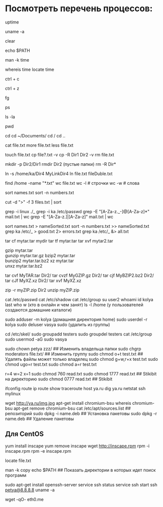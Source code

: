# Посмотреть перечень процессов:

<!-- Посмотреть время и сколько включен ПК -->

uptime

<!-- Посмотреть систему -->

uname -a

<!-- Очистить терминал -->

clear

<!-- Ищет команды в пути -->

echo $PATH

<!-- Если не знаешь команду то помошник -->

man -k time

<!-- Узнать где лежит програмка -->

whereis time
locate time

<!-- Закрыть процесс -->

ctrl + c

<!-- Выйти но процесс будет идти -->

ctrl + z

<!-- Отобразить процесс, который идет на фоне -->

fg

<!-- Посмотреть запущенный процессы от пользователя -->

ps

<!-- показыть скрытые файлы -->

ls -la

<!-- показыть в какой я директории -->

pwd

<!-- навигация по директориям  Домашняя, Корень, Родительская-->

cd
cd ~/Documents/
cd /
cd ..

<!-- Вывод содержимого файла на экран -->

cat file.txt
more file.txt
less file.txt

<!-- создание файлов, копирование ? любой симбвол, -v показать процесс-->

touch file.txt
cp file?.txt -v
cp -R Dir1 Dir2 -v
rm file.txt

<!-- создание папок начиная с родительской, удаление рекурсивное-->

mkdir -p Dir2/Dir1
rmdir Dir2 (пустые папки)
rm -R Dir\*

<!-- Создание ссылок символических и постоянных -->

ln -s /home/ka/Dir4 MyLinkDir4
ln file.txt fileDuble.txt

<!-- Поиск файлов / строчки слова символы -->

find /home -name "\*.txt"
wc file.txt
wс -l # строчки
wс -w # слова

<!-- Сортировка строчек по алфавиту -->

sort names.txt
sort -n numbers.txt

<!-- Разделение текска по делиметру и использование пайпа -->

cut -d ">" -f 3 files.txt | sort

<!-- Поиск слова в строчках в файле, команда grep
Что ищется и где
-i Игнорируем капслок -->

grep -i linux ./_
grep -i ka /etc/passwd
grep -E "[A-Za-z\._-]@[A-Za-z]\*" mail.txt | wc
grep -E "[A-Za-z\.]|[A-Za-z]" mail.txt | wc

<!-- Перенаправление вывода и ввода | отправить в файл и добавить -->

sort names.txt > nameSorted.txt
sort -n numbers.txt >> nameSorted.txt
grep ka /etc/_ > good.txt 2> errors.txt
grep ka /etc/_ &> all.txt

<!-- архивирование (c - создание, t - просмотр, ч - распаковка, v - чтобы видеть процесс, f - всегда в конце с какаким архивом работаем)-->

tar cf mytar.tar mydir
tar tf mytar.tar
tar xvf mytar2.tar

<!-- компрессия gzip bzip2 xz (c - создание, t - просмотр, ч - распаковка, v - чтобы видеть процесс, f - всегда в конце с какаким архивом работаем)-->

gzip mytar.tar  
gunzip mytar.tar.gz
bzip2 mytar.tar  
bunzip2 mytar.tar.bz2
xz mytar.tar  
unxz mytar.tar.bz2

<!-- Все одной командой / Распаковка одинакова-->

tar cvf MyTAR.tar Dir2/
tar cvzf MyGZIP.gz Dir2/
tar cjf MyBZIP2.bz2 Dir2/
tar cJf MyXZ.xz Dir2/
tar xvf MyXZ.xz

<!--ZIP для windows-->

zip -r myZIP.zip Dir2
unzip myZIP.zip

<!-- Администрировнаие пользователей -->

cat /etc/passwd
cat /etc/shadow
cat /etc/group
su user2
whoami
id kolya
last
who
w (кто в онлайн и чем занят)
ls -l /home (у пользователей создаются домашние каталоги)

<!-- Администрировнаие пользователей -->

sudo adduser -m kolya (домашняя директория home)
sudo userdel -r kolya
sudo deluser vasya sudo (удалить из группы)

<!-- Директория с шаблонами для пользователей -->

cd /etc/skel/
sudo groupadd testers
sudo groupdel testers
cat /etc/group
sudo usermod -aG sudo vasya

<!-- Права доступа на файлы и папки -->

sudo chown petya zzz/ ## Изменить владельца папки
sudo chgrp moderators file.txt/ ## Изменить группу
sudo chmod o+t test.txt ## Удалять файлы может только владелец
sudo chmod g+w,г+x test.txt
sudo chmod ugo=r test.txt
sudo chmod a=r test.txt

<!-- Изменение прав цифрами -->

r=4
w=2
x=1
sudo chmod 760 read.txt
sudo chmod 1777 read.txt ## Stikibit на директорию
sudo chmod 0777 read.txt ## Stikibit

<!-- Сетевые настройки -->

ifconfig
route
ip route show
traceroute
host ya.ru
dig ya.ru
netstat
ssh mylinux

<!-- Cкачивание вайлов -->

wget http://ya.ru/img.jpg
apt-get install chromium-bsu
whereis chromium-bsu
apt-get remove chromium-bsu
cat /etc/apt/sources.list ## репозиторий
sudo dpkg -i name.deb ## Установка пакетовы
sudo dpkg -r name.deb ## Удаление пакетовы

## Для CentOS

yum install inscape
yum remove inscape
wget http://inscape.rpm
rpm -i inscape.rpm
rpm -e inscape.rpm

<!-- Поиск файлов -->

locate file.txt

<!-- Справка по ключам -->

man -k copy
echo $PATH ## Показать директории в которых идет поиск программ

<!-- SSH -->
<!-- Проверяем статус -->

sudo apt-get install openssh-server
service ssh status
service ssh start
ssh petya@8.8.8.8
uname -a

<!-- Внешний IP -->

wget -qO- eth0.me
